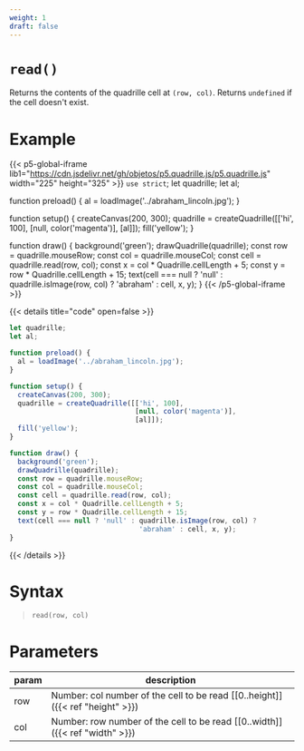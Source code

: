 ```yaml
---
weight: 1
draft: false
---
```


# `read()`

Returns the contents of the quadrille cell at `(row, col)`. Returns `undefined` if the cell doesn't exist.

# Example

{{< p5-global-iframe lib1="https://cdn.jsdelivr.net/gh/objetos/p5.quadrille.js/p5.quadrille.js" width="225" height="325" >}}
`use strict`;
let quadrille;
let al;

function preload() {
  al = loadImage('../abraham_lincoln.jpg');
}

function setup() {
  createCanvas(200, 300);
  quadrille = createQuadrille([['hi', 100],
                               [null, color('magenta')],
                               [al]]);
  fill('yellow');
}

function draw() {
  background('green');
  drawQuadrille(quadrille);
  const row = quadrille.mouseRow;
  const col = quadrille.mouseCol;
  const cell = quadrille.read(row, col);
  const x = col * Quadrille.cellLength + 5;
  const y = row * Quadrille.cellLength + 15;
  text(cell === null ? 'null' : quadrille.isImage(row, col) ? 
                                'abraham' : cell, x, y);
}
{{< /p5-global-iframe >}}

{{< details title="code" open=false >}}
```js
let quadrille;
let al;

function preload() {
  al = loadImage('../abraham_lincoln.jpg');
}

function setup() {
  createCanvas(200, 300);
  quadrille = createQuadrille([['hi', 100],
                               [null, color('magenta')],
                               [al]]);
  fill('yellow');
}

function draw() {
  background('green');
  drawQuadrille(quadrille);
  const row = quadrille.mouseRow;
  const col = quadrille.mouseCol;
  const cell = quadrille.read(row, col);
  const x = col * Quadrille.cellLength + 5;
  const y = row * Quadrille.cellLength + 15;
  text(cell === null ? 'null' : quadrille.isImage(row, col) ? 
                                'abraham' : cell, x, y);
}
```
{{< /details >}}

# Syntax

> `read(row, col)`

# Parameters

| param    | description                                                                     |
|----------|---------------------------------------------------------------------------------|
| row      | Number: col number of the cell to be read [\[0..height\]]({{< ref "height" >}}) |
| col      | Number: row number of the cell to be read [\[0..width\]]({{< ref "width" >}})   |